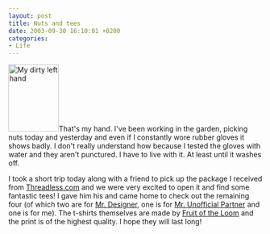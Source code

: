 ```yaml
---
layout: post
title: Nuts and tees
date: 2003-09-30 16:10:01 +0200
categories:
- Life
---
```

<img alt="My dirty left hand" src="https://content.rusiczki.net/blogpics/my_dirty_hand.jpg" width="100" height="133" border="0" class="postimage" />That's my hand. I've been working in the garden, picking nuts today and yesterday and even if I constantly wore rubber gloves it shows badly. I don't really understand how because I tested the gloves with water and they aren't punctured. I have to live with it. At least until it washes off.

I took a short trip today along with a friend to pick up the package I received from <a href="http://www.threadless.com" title="The coolest T-Shirt store on the web ;-)">Threadless.com</a> and we were very excited to open it and find some fantastic tees! I gave him his and came home to check out the remaining four (of which two are for <a href="http://www.softthunder.com">Mr. Designer</a>, one is for <a href="http://www.spinform.ro">Mr. Unofficial Partner</a> and one is for me). The t-shirts themselves are made by <a href="http://www.fruit.com">Fruit of the Loom</a> and the print is of the highest quality. I hope they will last long!
